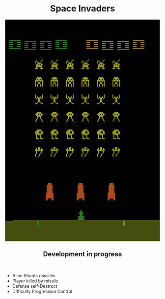 <div align="center">

# Space Invaders 

<img  align="MIDDLE" width="1080" height="720" src="https://github.com/Julio-Rats/Space_Invaders_Atari_2600/blob/main/Print Game.png"/>
<br>

  ## Development in progress
</div>
<br>

  * Alien Shoots missiles
  * Player killed by missile
  * Defense self-Destruct
  * Difficulty Progression Control
